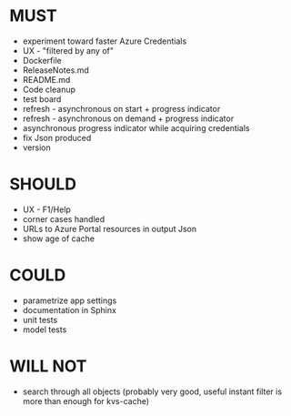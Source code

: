 # MUST

- experiment toward faster Azure Credentials
- UX - "filtered by any of"
- Dockerfile
- ReleaseNotes.md
- README.md
- Code cleanup
- test board
- refresh - asynchronous on start + progress indicator
- refresh - asynchronous on demand + progress indicator
- asynchronous progress indicator while acquiring credentials
- fix Json produced
- version

# SHOULD

- UX - F1/Help
- corner cases handled
- URLs to Azure Portal resources in output Json
- show age of cache

# COULD

- parametrize app settings
- documentation in Sphinx
- unit tests
- model tests

# WILL NOT

- search through all objects (probably very good, useful instant filter is more than enough for kvs-cache)
